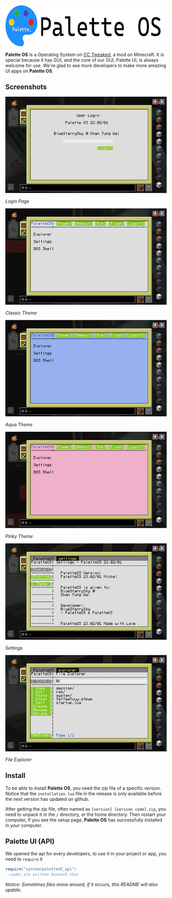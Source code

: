 <picture>
  <source media="(prefers-color-scheme: dark)" srcset="./icon_bright.png">
  <source media="(prefers-color-scheme: light)" srcset="./icon.png">
  <img alt="Palette OS" src="./icon.png" height=128>
</picture>


**Palette OS** is a Operating System on [CC Tweaked](https://github.com/cc-tweaked/CC-Tweaked), a mod on Minecraft.
It is special because it has GUI, and the core of our GUI, Palette UI, is always welcome for use. We're glad to see more developers to make more amazing UI apps on **Palette OS**.

## Screenshots

<img alt="Login Page" src="./screenshots/login.png" height=300>

*Login Page*

<img alt="Classic Theme" src="./screenshots/classic.png" height=300>

*Classic Theme*

<img alt="Aqua Theme" src="./screenshots/aqua.png" height=300>

*Aqua Theme*

<img alt="Pinky Theme" src="./screenshots/pinky.png" height=300>

*Pinky Theme*

<img alt="Settings" src="./screenshots/settings.png" height=300>

*Settings*

<img alt="Explorer" src="./screenshots/explorer.png" height=300>

*File Explorer*


## Install
To be able to install **Palette OS**, you need the zip file of a specific version. 
Notice that the `installation.lua` file in the release is only available before the next version has updated on github.

After getting the zip file, often named as `[version] [version code].zip`, you need to unpack it in the `/` directory, or the home directory. Then restart your computer, if you see the setup page, **Palette OS** has successfully installed in your computer.

## Palette UI (API)
We opened the api for every developers, to use it in your project or app, you need to `require` it

```lua
require("system/paletteUI_api")
--codes are written beneath that
```
*Notice: Sometimes files move around, if it occurs, this README will also update.*
